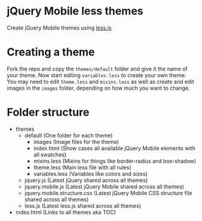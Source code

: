 jQuery Mobile less themes
======

Create jQuery Mobile themes using [less.js](https://github.com/cloudhead/less.js)


Creating a theme
==========

Fork the repo and copy the `themes/default` folder and give it the name of your theme. Now start editing `variables.less` to create your own theme. You may need to edit `theme.less` and `mixins.less` as well as create and edit images in the `images` folder, depending on how much you want to change.


Folder structure
==========

* themes
	* default (One folder for each theme)
		* images (Image files for the theme)
		* index.html (Show cases all available jQuery Mobile elements with all swatches)
		* mixins.less (Mixins for things like border-radius and box-shadow)
		* theme.less (Main less file with all rules)
		* variables.less (Variables like colors and sizes)
	* jquery.js (Latest jQuery shared across all themes)
	* jquery.mobile.js (Latest jQuery Mobile shared across all themes)
	* jquery.mobile.structure.css (Latest jQuery Mobile CSS structure file shared across all themes)
	* less.js (Latest less.js shared across all themes)
* index.html (Links to all themes aka TOC)
